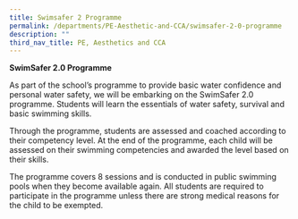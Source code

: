```yaml
---
title: Swimsafer 2 Programme
permalink: /departments/PE-Aesthetic-and-CCA/swimsafer-2-0-programme
description: ""
third_nav_title: PE, Aesthetics and CCA
---
```




**SwimSafer 2.0 Programme**

As part of the school’s programme to provide basic water confidence and personal water safety, we will be embarking on the SwimSafer 2.0 programme. Students will learn the essentials of water safety, survival and basic swimming skills.

Through the programme, students are assessed and coached according to their competency level. At the end of the programme, each child will be assessed on their swimming competencies and awarded the level based on their skills.

The programme covers 8 sessions and is conducted in public swimming pools when they become available again. All students are required to participate in the programme unless there are strong medical reasons for the child to be exempted.